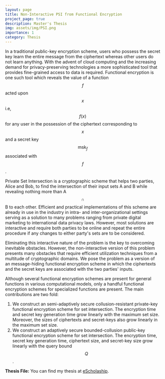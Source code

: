 ```yaml
---
layout: page
title: Non-Interactive PSI from Functional Encryption
project_page: true
description: Master's Thesis
img: assets/img/PSI.png
importance: 1
category: Thesis
---
```


In a traditional public-key encryption scheme, users who possess the secret key learn the entire message from the ciphertext whereas other users do not learn anything. With the advent of cloud computing and the increasing demand for privacy-preserving technologies a more sophisticated tool that provides fine-grained access to data is required. Functional encryption is one such tool which reveals the value of a function $$f$$ acted upon $$x$$ i.e, $$f(x)$$ for any user in the possession of the ciphertext corresponding to $$x$$ and a secret key $$\mathsf{msk}_f$$ associated with $$f$$.

Private Set Intersection is a cryptographic scheme that helps two parties, Alice and Bob, to find the intersection of their input sets A and B while revealing nothing more than A $$\cap$$ B to each other. Efficient and practical implementations of this scheme are already in use in the industry in intra- and inter-organizational settings serving as a solution to many problems ranging from private digital marketing to international data privacy laws. However, most solutions are interactive and require both parties to be online and repeat the entire procedure if any changes to either party's sets are to be considered.

Eliminating this interactive nature of the problem is the key to overcoming inevitable obstacles. However, the non-interactive version of this problem presents many obstacles that require efficient utilization techniques from a multitude of cryptographic domains. We pose the problem as a version of an message-hiding functional encryption scheme in which the ciphertexts and the secret keys are associated with the two parties' inputs.

Although several functional encryption schemes are present for general functions in various computational models, only a handful functional encryption schemes for specialized functions are present. The main contributions are two fold:

1. We construct an semi-adaptively secure collusion-resistant private-key functional encryption scheme for set intersection. The encryption time and secret key generation time grow linearly with the maximum set size. Moreover, the sizes of ciphertexts and secret-keys also grow linearly in the maximum set size.
1. We construct an adaptively secure bounded-collusion public-key functional encryption scheme for set intersection. The encryption time, secret key generation time, ciphertext size, and secret-key size grow linearly with the query bound $$Q$$.

**Thesis File:** You can find my thesis at [eScholaship](https://escholarship.org/uc/item/8n42n95q).